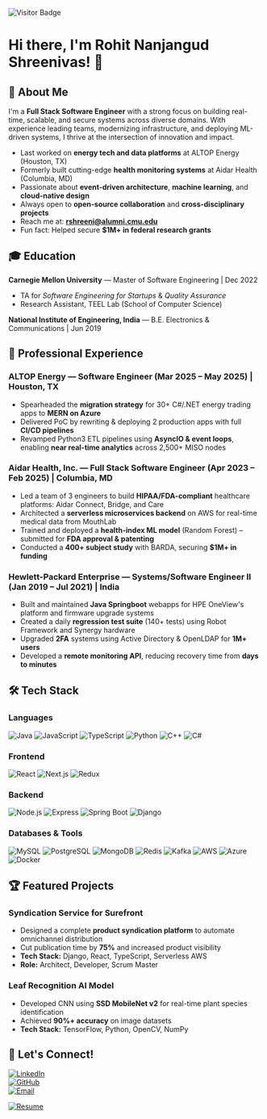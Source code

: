 ![Visitor Badge](https://visitor-badge.laobi.icu/badge?page_id=ROHIT1005.ROHIT1005)

# Hi there, I'm Rohit Nanjangud Shreenivas! 👋

## 🚀 About Me

I'm a **Full Stack Software Engineer** with a strong focus on building real-time, scalable, and secure systems across diverse domains. With experience leading teams, modernizing infrastructure, and deploying ML-driven systems, I thrive at the intersection of innovation and impact.

- Last worked on **energy tech and data platforms** at ALTOP Energy (Houston, TX)
- Formerly built cutting-edge **health monitoring systems** at Aidar Health (Columbia, MD)
- Passionate about **event-driven architecture**, **machine learning**, and **cloud-native design**
- Always open to **open-source collaboration** and **cross-disciplinary projects**
- Reach me at: **rshreeni@alumni.cmu.edu**
- Fun fact: Helped secure **$1M+ in federal research grants**

## 🎓 Education

**Carnegie Mellon University** — Master of Software Engineering | Dec 2022  
- TA for *Software Engineering for Startups* & *Quality Assurance*  
- Research Assistant, TEEL Lab (School of Computer Science)

**National Institute of Engineering, India** — B.E. Electronics & Communications | Jun 2019

## 💼 Professional Experience

### **ALTOP Energy** — Software Engineer (Mar 2025 – May 2025) | Houston, TX
- Spearheaded the **migration strategy** for 30+ C#/.NET energy trading apps to **MERN on Azure**
- Delivered PoC by rewriting & deploying 2 production apps with full **CI/CD pipelines**
- Revamped Python3 ETL pipelines using **AsyncIO & event loops**, enabling **near real-time analytics** across 2,500+ MISO nodes

### **Aidar Health, Inc.** — Full Stack Software Engineer (Apr 2023 – Feb 2025) | Columbia, MD
- Led a team of 3 engineers to build **HIPAA/FDA-compliant** healthcare platforms: Aidar Connect, Bridge, and Care
- Architected a **serverless microservices backend** on AWS for real-time medical data from MouthLab
- Trained and deployed a **health-index ML model** (Random Forest) – submitted for **FDA approval & patenting**
- Conducted a **400+ subject study** with BARDA, securing **$1M+ in funding**

### **Hewlett-Packard Enterprise** — Systems/Software Engineer II (Jan 2019 – Jul 2021) | India
- Built and maintained **Java Springboot** webapps for HPE OneView's platform and firmware upgrade systems
- Created a daily **regression test suite** (140+ tests) using Robot Framework and Synergy hardware
- Upgraded **2FA** systems using Active Directory & OpenLDAP for **1M+ users**
- Developed a **remote monitoring API**, reducing recovery time from **days to minutes**

## 🛠️ Tech Stack

### Languages
![Java](https://img.shields.io/badge/Java-ED8B00?style=for-the-badge&logo=java&logoColor=white)
![JavaScript](https://img.shields.io/badge/JavaScript-F7DF1E?style=for-the-badge&logo=javascript&logoColor=black)
![TypeScript](https://img.shields.io/badge/TypeScript-007ACC?style=for-the-badge&logo=typescript&logoColor=white)
![Python](https://img.shields.io/badge/Python-3776AB?style=for-the-badge&logo=python&logoColor=white)
![C++](https://img.shields.io/badge/C++-00599C?style=for-the-badge&logo=cplusplus&logoColor=white)
![C#](https://img.shields.io/badge/C%23-239120?style=for-the-badge&logo=c-sharp&logoColor=white)

### Frontend
![React](https://img.shields.io/badge/React-20232A?style=for-the-badge&logo=react&logoColor=61DAFB)
![Next.js](https://img.shields.io/badge/Next.js-000000?style=for-the-badge&logo=next.js&logoColor=white)
![Redux](https://img.shields.io/badge/Redux-593D88?style=for-the-badge&logo=redux&logoColor=white)

### Backend
![Node.js](https://img.shields.io/badge/Node.js-43853D?style=for-the-badge&logo=node-dot-js&logoColor=white)
![Express](https://img.shields.io/badge/Express.js-404D59?style=for-the-badge)
![Spring Boot](https://img.shields.io/badge/Spring_Boot-6DB33F?style=for-the-badge&logo=spring-boot&logoColor=white)
![Django](https://img.shields.io/badge/Django-092E20?style=for-the-badge&logo=django&logoColor=white)

### Databases & Tools
![MySQL](https://img.shields.io/badge/MySQL-00000F?style=for-the-badge&logo=mysql&logoColor=white)
![PostgreSQL](https://img.shields.io/badge/PostgreSQL-316192?style=for-the-badge&logo=postgresql&logoColor=white)
![MongoDB](https://img.shields.io/badge/MongoDB-4EA94B?style=for-the-badge&logo=mongodb&logoColor=white)
![Redis](https://img.shields.io/badge/Redis-DC382D?style=for-the-badge&logo=redis&logoColor=white)
![Kafka](https://img.shields.io/badge/Kafka-231F20?style=for-the-badge&logo=apache-kafka&logoColor=white)
![AWS](https://img.shields.io/badge/AWS-232F3E?style=for-the-badge&logo=amazon-aws&logoColor=white)
![Azure](https://img.shields.io/badge/Azure-0078D4?style=for-the-badge&logo=microsoft-azure&logoColor=white)
![Docker](https://img.shields.io/badge/Docker-2496ED?style=for-the-badge&logo=docker&logoColor=white)

## 🏆 Featured Projects

### **Syndication Service for Surefront**
- Designed a complete **product syndication platform** to automate omnichannel distribution
- Cut publication time by **75%** and increased product visibility
- **Tech Stack:** Django, React, TypeScript, Serverless AWS
- **Role:** Architect, Developer, Scrum Master

### **Leaf Recognition AI Model**
- Developed CNN using **SSD MobileNet v2** for real-time plant species identification
- Achieved **90%+ accuracy** on image datasets
- **Tech Stack:** TensorFlow, Python, OpenCV, NumPy

## 🤝 Let's Connect!

[![LinkedIn](https://img.shields.io/badge/LinkedIn-0077B5?style=for-the-badge&logo=linkedin&logoColor=white)](https://linkedin.com/in/rohitshreenivas)  
[![GitHub](https://img.shields.io/badge/GitHub-100000?style=for-the-badge&logo=github&logoColor=white)](https://github.com/ROHIT1005)  
[![Email](https://img.shields.io/badge/Email-D14836?style=for-the-badge&logo=gmail&logoColor=white)](mailto:rshreeni@alumni.cmu.edu)

[![Resume](https://img.shields.io/badge/📄%20Resume-Google%20Drive-0F9D58?style=for-the-badge&logo=google-drive&logoColor=white)](https://drive.google.com/file/d/1Bi9kis-HoaV-broXqZMdZ4VLDlhcFUmF/view?usp=sharing)
